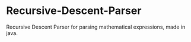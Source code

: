 # Recursive-Descent-Parser
Recursive Descent Parser for parsing mathematical expressions, made in java.
